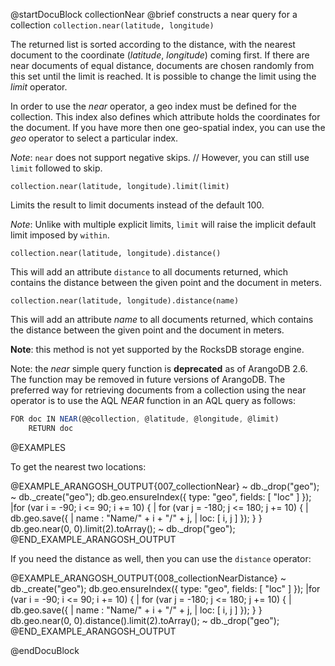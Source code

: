 
@startDocuBlock collectionNear
@brief constructs a near query for a collection
`collection.near(latitude, longitude)`

The returned list is sorted according to the distance, with the nearest
document to the coordinate (*latitude*, *longitude*) coming first.
If there are near documents of equal distance, documents are chosen randomly
from this set until the limit is reached. It is possible to change the limit
using the *limit* operator.

In order to use the *near* operator, a geo index must be defined for the
collection. This index also defines which attribute holds the coordinates
for the document.  If you have more then one geo-spatial index, you can use
the *geo* operator to select a particular index.

*Note*: `near` does not support negative skips.
//     However, you can still use `limit` followed to skip.

`collection.near(latitude, longitude).limit(limit)`

Limits the result to limit documents instead of the default 100.

*Note*: Unlike with multiple explicit limits, `limit` will raise
the implicit default limit imposed by `within`.

`collection.near(latitude, longitude).distance()`

This will add an attribute `distance` to all documents returned, which
contains the distance between the given point and the document in meters.

`collection.near(latitude, longitude).distance(name)`

This will add an attribute *name* to all documents returned, which
contains the distance between the given point and the document in meters.

**Note**: this method is not yet supported by the RocksDB storage engine.

Note: the *near* simple query function is **deprecated** as of ArangoDB 2.6.
The function may be removed in future versions of ArangoDB. The preferred
way for retrieving documents from a collection using the near operator is
to use the AQL *NEAR* function in an AQL query as follows:

```js
FOR doc IN NEAR(@@collection, @latitude, @longitude, @limit)
    RETURN doc
```

@EXAMPLES

To get the nearest two locations:

@EXAMPLE_ARANGOSH_OUTPUT{007_collectionNear}
~ db._drop("geo");
~ db._create("geo");
  db.geo.ensureIndex({ type: "geo", fields: [ "loc" ] });
  |for (var i = -90;  i <= 90;  i += 10) {
  |   for (var j = -180; j <= 180; j += 10) {
  |     db.geo.save({
  |        name : "Name/" + i + "/" + j,
  |        loc: [ i, j ] });
  } }
  db.geo.near(0, 0).limit(2).toArray();
~ db._drop("geo");
@END_EXAMPLE_ARANGOSH_OUTPUT

If you need the distance as well, then you can use the `distance`
operator:

@EXAMPLE_ARANGOSH_OUTPUT{008_collectionNearDistance}
~ db._create("geo");
  db.geo.ensureIndex({ type: "geo", fields: [ "loc" ] });
  |for (var i = -90;  i <= 90;  i += 10) {
  |  for (var j = -180; j <= 180; j += 10) {
  |     db.geo.save({
  |         name : "Name/" + i + "/" + j,
  |         loc: [ i, j ] });
  } }
  db.geo.near(0, 0).distance().limit(2).toArray();
~ db._drop("geo");
@END_EXAMPLE_ARANGOSH_OUTPUT

@endDocuBlock
